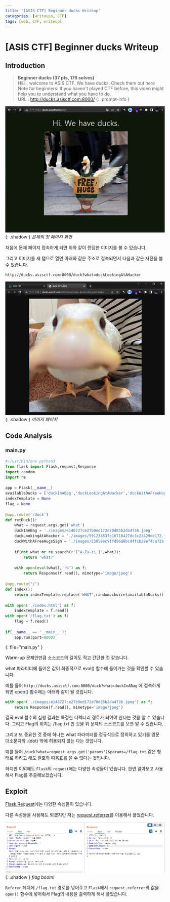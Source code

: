 ```yaml
---
title: '[ASIS CTF] Beginner ducks Writeup'
categories: [writeups, CTF]
tags: [web, CTF, writeup]
---
```


# [ASIS CTF] Beginner ducks Writeup

## Introduction

> **Beginner ducks (37 pts, 176 solves)**
> <br>Hiiiii, welcome to ASIS CTF. We have ducks. Check them out here Note for beginners: If you haven't played CTF before, this video might help you to understand what you have to do.
> <br>URL : http://ducks.asisctf.com:8000/
> {: .prompt-info }

![firstpage](/assets/img/beginner_ducks_writeup-2.png){: .shadow }
_문제의 첫 페이지 화면_

처음에 문제 페이지 접속하게 되면 위와 같이 랜덤한 이미지를 볼 수 있습니다.

그리고 이미지를 새 탭으로 열면 아래와 같은 주소로 접속되면서 다음과 같은 사진을 볼 수 있습니다.
```
http://ducks.asisctf.com:8000/duck?what=duckLookingAtAHacker
```

![imagepage](/assets/img/beginner_ducks_writeup-1.png){: .shadow }
_이미지 페이지_

## Code Analysis
### main.py
```python
#!/usr/bin/env python3
from flask import Flask,request,Response
import random
import re

app = Flask(__name__)
availableDucks = ['duckInABag','duckLookingAtAHacker','duckWithAFreeHugsSign']
indexTemplate = None
flag = None

@app.route('/duck')
def retDuck():
	what = request.args.get('what')
	duckInABag = './images/e146727ce27b9ed172e70d85b2da4736.jpeg'
	duckLookingAtAHacker = './images/591233537c16718427dc3c23429de172.jpeg'
	duckWithAFreeHugsSign = './images/25058ec9ffd96a8bcd4fcb28ef4ca72b.jpeg'

	if(not what or re.search(r'[^A-Za-z\.]',what)):
		return 'what?'

	with open(eval(what),'rb') as f:
		return Response(f.read(), mimetype='image/jpeg')

@app.route("/")
def index():
	return indexTemplate.replace('WHAT',random.choice(availableDucks))

with open('./index.html') as f:
	indexTemplate = f.read() 
with open('/flag.txt') as f:
	flag = f.read()

if(__name__ == '__main__'):
	app.run(port=8000)

```
{: file="main.py" }

Warm-up 문제인만큼 소스코드의 길이도 적고 간단한 것 같습니다.

what 파라미터에 들어온 값이 최종적으로 eval() 함수에 들어가는 것을 확인할 수 있습니다.

예를 들어 `http://ducks.asisctf.com:8000/duck?what=duckInABag` 에 접속하게 되면 open() 함수에는 아래와 같이 될 것입니다.
```python
with open('./images/e146727ce27b9ed172e70d85b2da4736.jpeg') as f:
	return Response(f.read(), mimetype='image/jpeg')
```

결국 eval 함수의 실행 결과는 특정한 디렉터리 경로가 되어야 한다는 것을 알 수 있습니다. 그리고 Flag의 위치는 /flag.txt 인 것을 위 문제의 소스코드를 보면 알 수 있습니다.

그리고 또 중요한 것 중에 하나는 what 파라미터를 정규식으로 정의하고 있기를 영문 대소문자와 .(dot) 밖에 허용되지 않는 다는 것입니다.

예를 들어 `/duck?what=request.args.get('params')&params=/flag.txt` 같은 형태로 하려고 해도 괄호와 따옴표를 쓸 수 없다는 것입니다.

하지만 이외에도 `Flask`의 `request`에는 다양한 속성들이 있습니다.
한번 알아보고 사용해서 Flag를 추출해보겠습니다.

## Exploit
[Flask.Request](https://flask.palletsprojects.com/en/2.2.x/api/?highlight=request#flask.Request.headers)에는 다양한 속성들이 있습니다.

다른 속성들을 사용해도 되겠지만 저는 [request.referrer](https://flask.palletsprojects.com/en/2.2.x/api/?highlight=request#flask.Request.referrer)를 이용해서 풀었습니다.

![flag](/assets/img/beginner_ducks_writeup-3.png){: .shadow }
_flag boom!_

`Referer` 헤더에 `/flag.txt` 경로를 넣어주고 `Flask`에서 `request.referrer`의 값을 `open()` 함수에 넣어줘서 Flag의 내용을 출력하게 해서 풀었습니다.